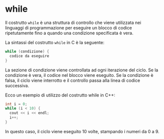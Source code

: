 # while

Il costrutto `while` è una struttura di controllo che viene utilizzata nei linguaggi di programmazione per eseguire un blocco di codice ripetutamente fino a quando una condizione specificata è vera.

La sintassi del costrutto `while` in C è la seguente:

```cpp
while (condizione) {
  codice da eseguire
}
```

La sezione di condizione viene controllata ad ogni iterazione del ciclo. Se la condizione è vera, il codice nel blocco viene eseguito. Se la condizione è falsa, il ciclo viene interrotto e il controllo passa alla linea di codice successiva.

Ecco un esempio di utilizzo del costrutto while in C++:

```cpp
int i = 0;
while (i < 10) {
  cout << i << endl;
  i++;
}
```

In questo caso, il ciclo viene eseguito 10 volte, stampando i numeri da 0 a 9.
